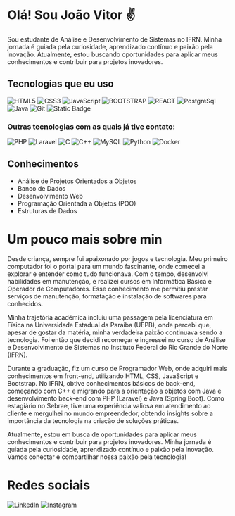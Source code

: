 # Olá! Sou João Vitor ✌️

Sou estudante de Análise e Desenvolvimento de Sistemas no IFRN. Minha jornada é guiada pela curiosidade, aprendizado contínuo e paixão pela inovação. Atualmente, estou buscando oportunidades para aplicar meus conhecimentos e contribuir para projetos inovadores. 


## Tecnologias que eu uso

![HTML5](https://img.shields.io/badge/HTML5-E34F26?style=for-the-badge&logo=html5&logoColor=ffffff)
![CSS3](https://img.shields.io/badge/CSS3-1572B6?style=for-the-badge&logo=css3&logoColor=ffffff)
![JavaScript](https://img.shields.io/badge/JavaScript-F7DF1E?style=for-the-badge&logo=javascript&logoColor=000000)
![BOOTSTRAP](https://img.shields.io/badge/Bootstrap-%237952B3?style=for-the-badge&logo=bootstrap&logoColor=ffffff)
![REACT](https://img.shields.io/badge/React-WHITE?style=for-the-badge&logo=REACT&logoColor=000000&color=%2361DAFB)
![PostgreSql](https://img.shields.io/badge/PostgreSql-white?style=for-the-badge&logo=postgresql&logoColor=ffffff&color=%234169E1)
![Java](https://img.shields.io/badge/Java-007396?style=for-the-badge&logo=java&logoColor=ffffff) 
![Git](https://img.shields.io/badge/Git-F05032?style=for-the-badge&logo=git&logoColor=ffffff)
![Static Badge](https://img.shields.io/badge/GitHub-white?style=for-the-badge&logo=github&logoColor=ffffff&color=%23181717)


### Outras tecnologias com as quais já tive contato:
![PHP](https://img.shields.io/badge/PHP-white?style=for-the-badge&logo=PHP&logoColor=ffffff&color=%23777BB4)
![Laravel](https://img.shields.io/badge/Laravel-white?style=for-the-badge&logo=laravel&logoColor=ffffff&color=%23FF2D20)
![C](https://img.shields.io/badge/C-white?style=for-the-badge&logo=c&logoColor=ffffff&color=%23A8B9CC)
![C++](https://img.shields.io/badge/C++-00599C?style=for-the-badge&logo=c%2B%2B&logoColor=ffffff) 
![MySQL](https://img.shields.io/badge/MySQL-4479A1?style=for-the-badge&logo=mysql&logoColor=white)
![Python](https://img.shields.io/badge/Python-3776AB?style=for-the-badge&logo=python&logoColor=ffffff)
![Docker](https://img.shields.io/badge/Docker-white?style=for-the-badge&logo=docker&logoColor=ffffff&color=%232496ED)


## Conhecimentos

- Análise de Projetos Orientados a Objetos
- Banco de Dados
- Desenvolvimento Web
- Programação Orientada a Objetos (POO)
- Estruturas de Dados


# Um pouco mais sobre min

Desde criança, sempre fui apaixonado por jogos e tecnologia. Meu primeiro computador foi o portal para um mundo fascinante, onde comecei a explorar e entender como tudo funcionava. Com o tempo, desenvolvi habilidades em manutenção, e realizei cursos em Informática Básica e Operador de Computadores. Esse conhecimento me permitiu prestar serviços de manutenção, formatação e instalação de softwares para conhecidos.

Minha trajetória acadêmica incluiu uma passagem pela licenciatura em Física na Universidade Estadual da Paraíba (UEPB), onde percebi que, apesar de gostar da matéria, minha verdadeira paixão continuava sendo a tecnologia. Foi então que decidi recomeçar e ingressei no curso de Análise e Desenvolvimento de Sistemas no Instituto Federal do Rio Grande do Norte (IFRN).

Durante a graduação, fiz um curso de Programador Web, onde adquiri mais conhecimentos em front-end, utilizando HTML, CSS, JavaScript e Bootstrap. No IFRN, obtive conhecimentos básicos de back-end, começando com C++ e migrando para a orientação a objetos com Java e desenvolvimento back-end com PHP (Laravel) e Java (Spring Boot). Como estagiário no Sebrae, tive uma experiência valiosa em atendimento ao cliente e mergulhei no mundo empreendedor, obtendo insights sobre a importância da tecnologia na criação de soluções práticas.

Atualmente, estou em busca de oportunidades para aplicar meus conhecimentos e contribuir para projetos inovadores. Minha jornada é guiada pela curiosidade, aprendizado contínuo e paixão pela inovação. Vamos conectar e compartilhar nossa paixão pela tecnologia!


# Redes sociais

[![LinkedIn](https://img.shields.io/badge/LinkedIn-0077B5?style=for-the-badge&logo=linkedin&logoColor=white)](https://www.linkedin.com/in/joao-vittorr/)
[![Instagram](https://img.shields.io/badge/Instagram-E4405F?style=for-the-badge&logo=instagram&logoColor=white)](https://www.instagram.com/joao_vittorr_/)
